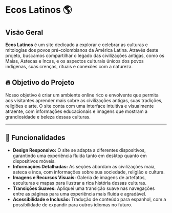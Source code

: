 # **Ecos Latinos 🌎**

## Visão Geral

**Ecos Latinos** é um site dedicado a explorar e celebrar as culturas e mitologias dos povos pré-colombianos da América Latina. Através deste projeto, buscamos compartilhar o legado das civilizações antigas, como os Maias, Astecas e Incas, e os aspectos culturais únicos dos povos indígenas, suas crenças, rituais e conexões com a natureza.

## 🔥 **Objetivo do Projeto**

Nosso objetivo é criar um ambiente online rico e envolvente que permita aos visitantes aprender mais sobre as civilizações antigas, suas tradições, religiões e arte. O site conta com uma interface intuitiva e visualmente atraente, com informações educacionais e imagens que mostram a grandiosidade e beleza dessas culturas.

---

## 🌟 **Funcionalidades**

- **Design Responsivo:** O site se adapta a diferentes dispositivos, garantindo uma experiência fluida tanto em desktop quanto em dispositivos móveis.
- **Informações Detalhadas:** As seções abordam as civilizações maia, asteca e inca, com informações sobre sua sociedade, religião e cultura.
- **Imagens e Recursos Visuais:** Galeria de imagens de artefatos, esculturas e mapas para ilustrar a rica história dessas culturas.
- **Transições Suaves:** Apliquei uma transição suave nas navegações entre as páginas para uma experiência mais fluida e agradável.
- **Acessibilidade e Inclusão:** Tradução de conteúdo para espanhol, com a possibilidade de expandir para outros idiomas no futuro.
